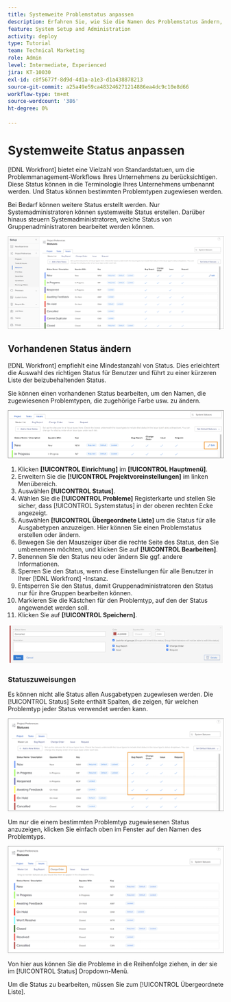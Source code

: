 ```yaml
---
title: Systemweite Problemstatus anpassen
description: Erfahren Sie, wie Sie die Namen des Problemstatus ändern, die Problemtypen, für die ein Status verwendet wird, steuern und die Status für die Anpassung auf Gruppenebene sperren/entsperren.
feature: System Setup and Administration
activity: deploy
type: Tutorial
team: Technical Marketing
role: Admin
level: Intermediate, Experienced
jira: KT-10030
exl-id: c8f5677f-8d9d-4d1a-a1e3-d1a438878213
source-git-commit: a25a49e59ca483246271214886ea4dc9c10e8d66
workflow-type: tm+mt
source-wordcount: '386'
ht-degree: 0%

---
```


# Systemweite Status anpassen

[!DNL Workfront] bietet eine Vielzahl von Standardstatuen, um die Problemmanagement-Workflows Ihres Unternehmens zu berücksichtigen. Diese Status können in die Terminologie Ihres Unternehmens umbenannt werden. Und Status können bestimmten Problemtypen zugewiesen werden.

Bei Bedarf können weitere Status erstellt werden. Nur Systemadministratoren können systemweite Status erstellen. Darüber hinaus steuern Systemadministratoren, welche Status von Gruppenadministratoren bearbeitet werden können.

![[!UICONTROL Probleme] Registerkarte auf [!UICONTROL Status] Seite in [!UICONTROL Einrichtung]](assets/admin-fund-all-issue-statuses.png)

## Vorhandenen Status ändern

[!DNL Workfront] empfiehlt eine Mindestanzahl von Status. Dies erleichtert die Auswahl des richtigen Status für Benutzer und führt zu einer kürzeren Liste der beizubehaltenden Status.

Sie können einen vorhandenen Status bearbeiten, um den Namen, die zugewiesenen Problemtypen, die zugehörige Farbe usw. zu ändern.

![Problemstatus-Liste mit [!UICONTROL Bearbeiten] Option hervorgehoben](assets/admin-fund-edit-issue-status.png)

1. Klicken **[!UICONTROL Einrichtung]** im **[!UICONTROL Hauptmenü]**.
1. Erweitern Sie die **[!UICONTROL Projektvoreinstellungen]** im linken Menübereich.
1. Auswählen **[!UICONTROL Status]**.
1. Wählen Sie die **[!UICONTROL Probleme]** Registerkarte und stellen Sie sicher, dass [!UICONTROL Systemstatus] in der oberen rechten Ecke angezeigt.
1. Auswählen **[!UICONTROL Übergeordnete Liste]** um die Status für alle Ausgabetypen anzuzeigen. Hier können Sie einen Problemstatus erstellen oder ändern.
1. Bewegen Sie den Mauszeiger über die rechte Seite des Status, den Sie umbenennen möchten, und klicken Sie auf **[!UICONTROL Bearbeiten]**.
1. Benennen Sie den Status neu oder ändern Sie ggf. andere Informationen.
1. Sperren Sie den Status, wenn diese Einstellungen für alle Benutzer in Ihrer [!DNL Workfront] -Instanz.
1. Entsperren Sie den Status, damit Gruppenadministratoren den Status nur für ihre Gruppen bearbeiten können.
1. Markieren Sie die Kästchen für den Problemtyp, auf den der Status angewendet werden soll.
1. Klicken Sie auf **[!UICONTROL Speichern]**.

![Fenster zum Erstellen eines neuen Status](assets/admin-fund-edit-issue-status-2.png)

### Statuszuweisungen

Es können nicht alle Status allen Ausgabetypen zugewiesen werden. Die [!UICONTROL Status] Seite enthält Spalten, die zeigen, für welchen Problemtyp jeder Status verwendet werden kann.

![Auf der Registerkarte &quot;Probleme&quot;der Seite &quot;Status&quot;hervorgehobene Reihenfolge ändern](assets/admin-fund-issue-type-statuses.png)


Um nur die einem bestimmten Problemtyp zugewiesenen Status anzuzeigen, klicken Sie einfach oben im Fenster auf den Namen des Problemtyps.

![[!UICONTROL Problem] Tab von [!UICONTROL Status] Seite mit hervorgehobenen Spalten](assets/admin-fund-statuses-issue-type.png)

Von hier aus können Sie die Probleme in die Reihenfolge ziehen, in der sie im [!UICONTROL Status] Dropdown-Menü.

Um die Status zu bearbeiten, müssen Sie zum [!UICONTROL Übergeordnete Liste].
